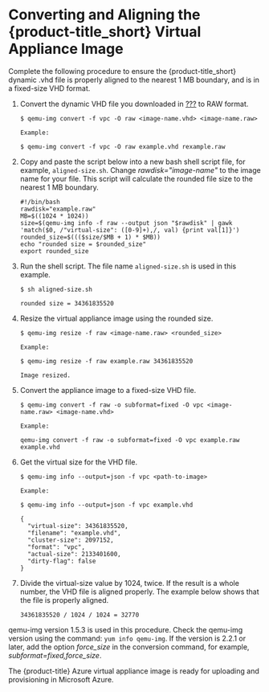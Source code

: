 # Converting and Aligning the {product-title\_short} Virtual Appliance Image

Complete the following procedure to ensure the {product-title\_short}
dynamic .vhd file is properly aligned to the nearest 1 MB boundary, and
is in a fixed-size VHD format.

1.  Convert the dynamic VHD file you downloaded in
    [???](#obtaining-the-appliance) to RAW format.
    
        $ qemu-img convert -f vpc -O raw <image-name.vhd> <image-name.raw>
        
        Example:
        
        $ qemu-img convert -f vpc -O raw example.vhd rexample.raw

2.  Copy and paste the script below into a new bash shell script file,
    for example, `aligned-size.sh`. Change *rawdisk="image-name"* to the
    image name for your file. This script will calculate the rounded
    file size to the nearest 1 MB boundary.
    
        #!/bin/bash
        rawdisk="example.raw"
        MB=$((1024 * 1024))
        size=$(qemu-img info -f raw --output json "$rawdisk" | gawk 'match($0, /"virtual-size": ([0-9]+),/, val) {print val[1]}')
        rounded_size=$((($size/$MB + 1) * $MB))
        echo "rounded size = $rounded_size"
        export rounded_size

3.  Run the shell script. The file name `aligned-size.sh` is used in
    this example.
    
        $ sh aligned-size.sh
        
        rounded size = 34361835520

4.  Resize the virtual appliance image using the rounded size.
    
        $ qemu-img resize -f raw <image-name.raw> <rounded_size>
        
        Example:
        
        $ qemu-img resize -f raw example.raw 34361835520
        
        Image resized.

5.  Convert the appliance image to a fixed-size VHD file.
    
        $ qemu-img convert -f raw -o subformat=fixed -O vpc <image-name.raw> <image-name.vhd>
        
        Example:
        
        qemu-img convert -f raw -o subformat=fixed -O vpc example.raw example.vhd

6.  Get the virtual size for the VHD file.
    
        $ qemu-img info --output=json -f vpc <path-to-image>
        
        Example:
        
        $ qemu-img info --output=json -f vpc example.vhd
        
        {
          "virtual-size": 34361835520,
          "filename": "example.vhd",
          "cluster-size": 2097152,
          "format": "vpc",
          "actual-size": 2133401600,
          "dirty-flag": false
        }

7.  Divide the virtual-size value by 1024, twice. If the result is a
    whole number, the VHD file is aligned properly. The example below
    shows that the file is properly aligned.
    
        34361835520 / 1024 / 1024 = 32770

<div class="important">

qemu-img version 1.5.3 is used in this procedure. Check the qemu-img
version using the command: `yum info qemu-img`. If the version is 2.2.1
or later, add the option *force\_size* in the conversion command, for
example, *subformat=fixed,force\_size*.

</div>

The {product-title} Azure virtual appliance image is ready for uploading
and provisioning in Microsoft Azure.
